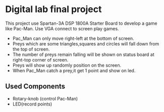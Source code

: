 # Digital lab final project 
This project use Spartan-3A DSP 1800A Starter Board to develop a game like Pac-Man.
Use VGA connect to screen play games.
- Pac_Man can only move right-left at the bottom of screen.
- Preys which are some triangles,squares and circles will fall down from the top of screen.
- The number of preys remain falling will be shown on status board at right-top corner of screen.
- Preys will show up randomly position on the screen.
- When Pac_Man catch a prey,it get 1 point and show on led.

## Used Components
- Rotary-knob (control Pac-Man)
- LED(record points)
